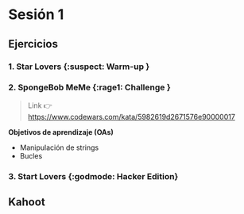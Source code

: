 # Sesión 1

## Ejercicios
### 1. Star Lovers __{:suspect: Warm-up  }__

### 2. SpongeBob MeMe __{:rage1: Challenge }__

  > Link 👉 https://www.codewars.com/kata/5982619d2671576e90000017


  __Objetivos de aprendizaje (OAs)__

  - Manipulación de strings
  - Bucles

### 3. Start Lovers __{:godmode: Hacker Edition}__

## Kahoot
